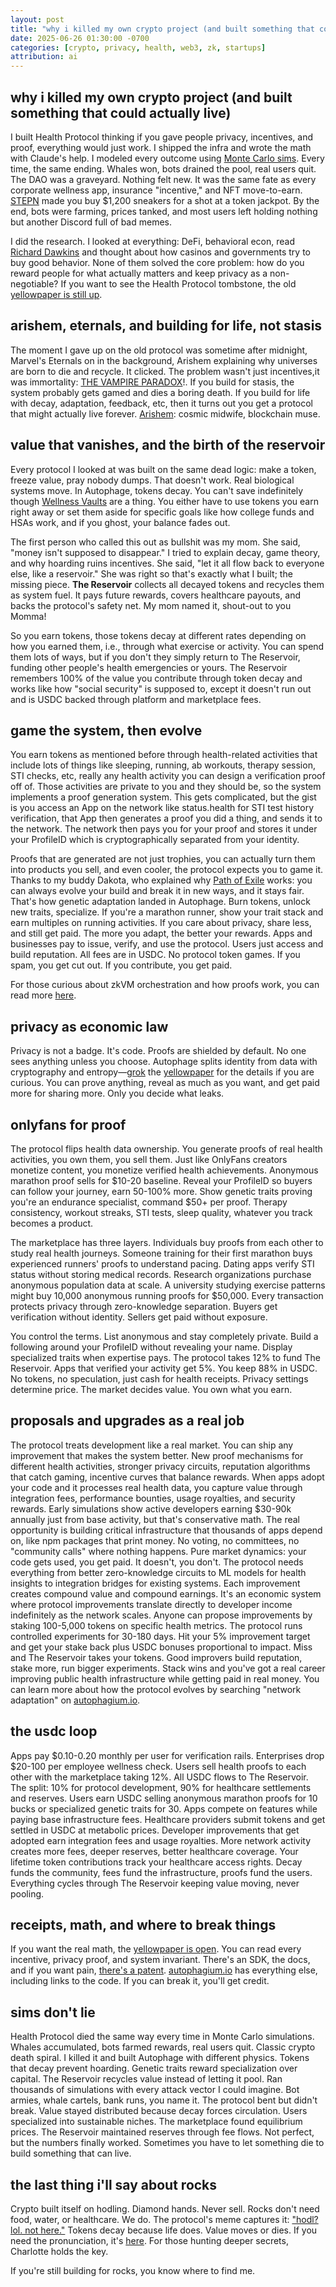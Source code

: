 ```yaml
---
layout: post
title: "why i killed my own crypto project (and built something that could actually live)"
date: 2025-06-26 01:30:00 -0700
categories: [crypto, privacy, health, web3, zk, startups]
attribution: ai
---
```


## why i killed my own crypto project (and built something that could actually live)

I built Health Protocol thinking if you gave people privacy, incentives, and proof, everything would just work. I shipped the infra and wrote the math with Claude's help. I modeled every outcome using [Monte Carlo sims](https://en.wikipedia.org/wiki/Monte_Carlo_method). Every time, the same ending. Whales won, bots drained the pool, real users quit. The DAO was a graveyard. Nothing felt new. It was the same fate as every corporate wellness app, insurance "incentive," and NFT move-to-earn. [STEPN](https://dune.com/gideontay/Stepn) made you buy $1,200 sneakers for a shot at a token jackpot. By the end, bots were farming, prices tanked, and most users left holding nothing but another Discord full of bad memes. 

I did the research. I looked at everything: DeFi, behavioral econ, read [Richard Dawkins](https://en.wikipedia.org/wiki/Richard_Dawkins) and thought about how casinos and governments try to buy good behavior. None of them solved the core problem: how do you reward people for what actually matters and keep privacy as a non-negotiable? If you want to see the Health Protocol tombstone, the old [yellowpaper is still up](https://healthprotocol.network/yp).

## arishem, eternals, and building for life, not stasis

The moment I gave up on the old protocol was sometime after midnight, Marvel's Eternals on in the background, Arishem explaining why universes are born to die and recycle. It clicked. The problem wasn't just incentives,it was immortality: [THE VAMPIRE PARADOX](https://autophagium.io/?q=vampire+paradox)!. If you build for stasis, the system probably gets gamed and dies a boring death. If you build for life with decay, adaptation, feedback, etc, then it turns out you get a protocol that might actually live forever. [Arishem](https://marvelcinematicuniverse.fandom.com/wiki/Arishem): cosmic midwife, blockchain muse.

## value that vanishes, and the birth of the reservoir

Every protocol I looked at was built on the same dead logic: make a token, freeze value, pray nobody dumps. That doesn't work. Real biological systems move. In Autophage, tokens decay. You can't save indefinitely though [Wellness Vaults](https://autophagium.io/?q=what+is+a+wellness+vault) are a thing. You either have to use tokens you earn right away or set them aside for specific goals like how college funds and HSAs work, and if you ghost, your balance fades out.

The first person who called this out as bullshit was my mom. She said, "money isn't supposed to disappear." I tried to explain decay, game theory, and why hoarding ruins incentives. She said, "let it all flow back to everyone else, like a reservoir." She was right so that's exactly what I built; the missing piece. **The Reservoir** collects all decayed tokens and recycles them as system fuel. It pays future rewards, covers healthcare payouts, and backs the protocol's safety net. My mom named it, shout-out to you Momma!

So you earn tokens, those tokens decay at different rates depending on how you earned them, i.e., through what exercise or activity. You can spend them lots of ways, but if you don't they simply return to The Reservoir, funding other people's health emergencies or yours. The Reservoir remembers 100% of the value you contribute through token decay and works like how "social security" is supposed to, except it doesn't run out and is USDC backed through platform and marketplace fees. 


## game the system, then evolve

You earn tokens as mentioned before through health-related activities that include lots of things like sleeping, running, ab workouts, therapy session, STI checks, etc, really any health activity you can design a verification proof off of. Those activities are private to you and they should be, so the system implements a proof generation system. This gets complicated, but the gist is you access an App on the network like status.health for STI test history verification, that App then generates a proof you did a thing, and sends it to the network. The network then pays you for your proof and stores it under your ProfileID which is cryptographically separated from your identity.  

Proofs that are generated are not just trophies, you can actually turn them into products you sell, and even cooler, the protocol expects you to game it. Thanks to my buddy Dakota, who explained why [Path of Exile](https://www.pathofexile.com/) works: you can always evolve your build and break it in new ways, and it stays fair. That's how genetic adaptation landed in Autophage. Burn tokens, unlock new traits, specialize. If you're a marathon runner, show your trait stack and earn multiples on running activities. If you care about privacy, share less, and still get paid. The more you adapt, the better your rewards. Apps and businesses pay to issue, verify, and use the protocol. Users just access and build reputation. All fees are in USDC. No protocol token games. If you spam, you get cut out. If you contribute, you get paid.

For those curious about zkVM orchestration and how proofs work, you can read more [here](https://autophagium.io/?q=how+does+verification+work%3F).

## privacy as economic law

Privacy is not a badge. It's code. Proofs are shielded by default. No one sees anything unless you choose. Autophage splits identity from data with cryptography and entropy—[grok](https://en.wikipedia.org/wiki/Grok) the [yellowpaper](https://autophagium.io/yp) for the details if you are curious. You can prove anything, reveal as much as you want, and get paid more for sharing more. Only you decide what leaks.

## onlyfans for proof

The protocol flips health data ownership. You generate proofs of real health activities, you own them, you sell them. Just like OnlyFans creators monetize content, you monetize verified health achievements. Anonymous marathon proof sells for $10-20 baseline. Reveal your ProfileID so buyers can follow your journey, earn 50-100% more. Show genetic traits proving you're an endurance specialist, command $50+ per proof. Therapy consistency, workout streaks, STI tests, sleep quality, whatever you track becomes a product.

The marketplace has three layers. Individuals buy proofs from each other to study real health journeys. Someone training for their first marathon buys experienced runners' proofs to understand pacing. Dating apps verify STI status without storing medical records. Research organizations purchase anonymous population data at scale. A university studying exercise patterns might buy 10,000 anonymous running proofs for $50,000. Every transaction protects privacy through zero-knowledge separation. Buyers get verification without identity. Sellers get paid without exposure.

You control the terms. List anonymous and stay completely private. Build a following around your ProfileID without revealing your name. Display specialized traits when expertise pays. The protocol takes 12% to fund The Reservoir. Apps that verified your activity get 5%. You keep 88% in USDC. No tokens, no speculation, just cash for health receipts. Privacy settings determine price. The market decides value. You own what you earn.

## proposals and upgrades as a real job

The protocol treats development like a real market. You can ship any improvement that makes the system better. New proof mechanisms for different health activities, stronger privacy circuits, reputation algorithms that catch gaming, incentive curves that balance rewards. When apps adopt your code and it processes real health data, you capture value through integration fees, performance bounties, usage royalties, and security rewards. Early simulations show active developers earning $30-90k annually just from base activity, but that's conservative math. The real opportunity is building critical infrastructure that thousands of apps depend on, like npm packages that print money. No voting, no committees, no "community calls" where nothing happens. Pure market dynamics: your code gets used, you get paid. It doesn't, you don't. The protocol needs everything from better zero-knowledge circuits to ML models for health insights to integration bridges for existing systems. Each improvement creates compound value and compound earnings. It's an economic system where protocol improvements translate directly to developer income indefinitely as the network scales. Anyone can propose improvements by staking 100-5,000 tokens on specific health metrics. The protocol runs controlled experiments for 30-180 days. Hit your 5% improvement target and get your stake back plus USDC bonuses proportional to impact. Miss and The Reservoir takes your tokens. Good improvers build reputation, stake more, run bigger experiments. Stack wins and you've got a real career improving public health infrastructure while getting paid in real money. You can learn more about how the protocol evolves by searching "network adaptation" on [autophagium.io](https://autophagium.io/).

## the usdc loop

Apps pay $0.10-0.20 monthly per user for verification rails. Enterprises drop $20-100 per employee wellness check. Users sell health proofs to each other with the marketplace taking 12%. All USDC flows to The Reservoir. The split: 10% for protocol development, 90% for healthcare settlements and reserves. Users earn USDC selling anonymous marathon proofs for 10 bucks or specialized genetic traits for 30. Apps compete on features while paying base infrastructure fees. Healthcare providers submit tokens and get settled in USDC at metabolic prices. Developer improvements that get adopted earn integration fees and usage royalties. More network activity creates more fees, deeper reserves, better healthcare coverage. Your lifetime token contributions track your healthcare access rights. Decay funds the community, fees fund the infrastructure, proofs fund the users. Everything cycles through The Reservoir keeping value moving, never pooling.

## receipts, math, and where to break things

If you want the real math, the [yellowpaper is open](https://autophagium.io/yp). You can read every incentive, privacy proof, and system invariant. There's an SDK, the docs, and if you want pain, [there's a patent](https://drive.google.com/file/d/1_4DmuODdSGVrdFsH3eMu758Moij-I_vp/view). [autophagium.io](https://autophagium.io) has everything else, including links to the code. If you can break it, you'll get credit.

## sims don't lie

Health Protocol died the same way every time in Monte Carlo simulations. Whales accumulated, bots farmed rewards, real users quit. Classic crypto death spiral. I killed it and built Autophage with different physics. Tokens that decay prevent hoarding. Genetic traits reward specialization over capital. The Reservoir recycles value instead of letting it pool. Ran thousands of simulations with every attack vector I could imagine. Bot armies, whale cartels, bank runs, you name it. The protocol bent but didn't break. Value stayed distributed because decay forces circulation. Users specialized into sustainable niches. The marketplace found equilibrium prices. The Reservoir maintained reserves through fee flows. Not perfect, but the numbers finally worked. Sometimes you have to let something die to build something that can live.

## the last thing i'll say about rocks

Crypto built itself on hodling. Diamond hands. Never sell. Rocks don't need food, water, or healthcare. We do. The protocol's meme captures it: ["hodl? lol. not here."](https://autophagium.io/?q=hodl%3F+lol.+not+here) Tokens decay because life does. Value moves or dies. If you need the pronunciation, it's [here](https://autophagium.io/?q=how+to+say). For those hunting deeper secrets, Charlotte holds the key.

<!-- the first clue in national treasure -->

If you're still building for rocks, you know where to find me.